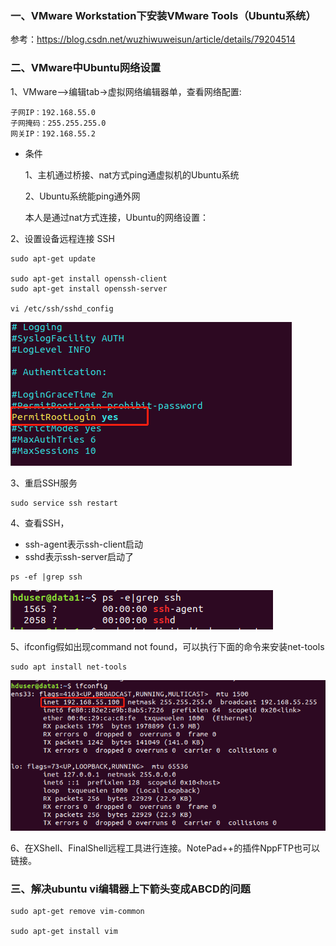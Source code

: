 ### 一、VMware Workstation下安装VMware Tools（Ubuntu系统）

参考：https://blog.csdn.net/wuzhiwuweisun/article/details/79204514



### 二、VMware中Ubuntu网络设置

1、VMware-->编辑tab->虚拟网络编辑器单，查看网络配置:

```
子网IP：192.168.55.0
子网掩码：255.255.255.0
网关IP：192.168.55.2
```

- 条件

  1、主机通过桥接、nat方式ping通虚拟机的Ubuntu系统

  2、Ubuntu系统能ping通外网

  本人是通过nat方式连接，Ubuntu的网络设置：

  

2、设置设备远程连接 SSH

```shell
sudo apt-get update
 
sudo apt-get install openssh-client 
sudo apt-get install openssh-server
 
vi /etc/ssh/sshd_config
```

![](IMG/微信截图_20190829221038.png)

3、重启SSH服务

```
sudo service ssh restart
```

4、查看SSH，

- ssh-agent表示ssh-client启动
- sshd表示ssh-server启动了

```
ps -ef |grep ssh
```

![](IMG/微信截图_20190829223901.png)

5、ifconfig假如出现command not found，可以执行下面的命令来安装net-tools

```
sudo apt install net-tools
```

![](IMG/微信截图_20190829224057.png)

6、在XShell、FinalShell远程工具进行连接。NotePad++的插件NppFTP也可以链接。



### 三、解决ubuntu vi编辑器上下箭头变成ABCD的问题

```shell
sudo apt-get remove vim-common

sudo apt-get install vim
```

